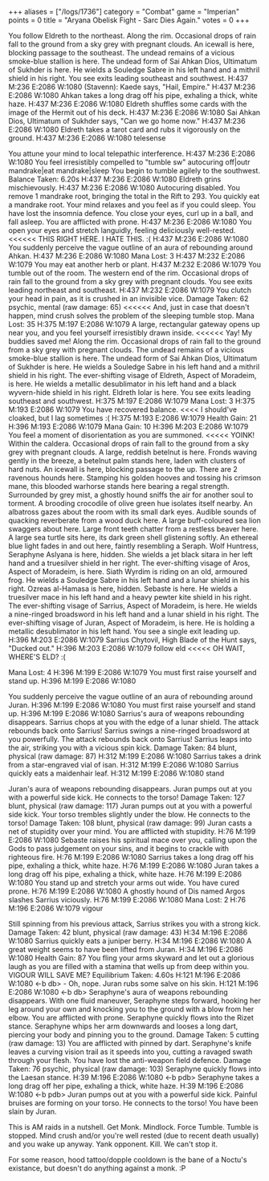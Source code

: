 +++
aliases = ["/logs/1736"]
category = "Combat"
game = "Imperian"
points = 0
title = "Aryana Obelisk Fight - Sarc Dies Again."
votes = 0
+++

You follow Eldreth to the northeast.
Along the rim.
Occasional drops of rain fall to the ground from a sky grey with pregnant clouds. An icewall is here, blocking passage to the southeast. The undead remains of a vicious smoke-blue stallion is here. The undead form of Sai Ahkan Dios, Ultimatum of Sukhder is here. He wields a Souledge Sabre in his left hand and a mithril shield in his right.
You see exits leading southeast and southwest.
H:437 M:236 E:2086 W:1080 <eb db> 
(Stavenn): Kaede says, "Hail, Empire."
H:437 M:236 E:2086 W:1080 <eb db> 
Ahkan takes a long drag off his pipe, exhaling a thick, white haze.
H:437 M:236 E:2086 W:1080 <eb db> 
Eldreth shuffles some cards with the image of the Hermit out of his deck.
H:437 M:236 E:2086 W:1080 <eb db> 
Sai Ahkan Dios, Ultimatum of Sukhder says, "Can we go home now."
H:437 M:236 E:2086 W:1080 <eb db> 
Eldreth takes a tarot card and rubs it vigorously on the ground.
H:437 M:236 E:2086 W:1080 <eb db> telesense

You attune your mind to local telepathic interference.
H:437 M:236 E:2086 W:1080 <eb db> 
You feel irresistibly compelled to "tumble sw"
autocuring off|outr mandrake|eat mandrake|sleep
You begin to tumble agilely to the southwest.
Balance Taken: 6.20s
H:437 M:236 E:2086 W:1080 <e- db> 
Eldreth grins mischievously.
H:437 M:236 E:2086 W:1080 <e- db> 
Autocuring disabled.
You remove 1 mandrake root, bringing the total in the Rift to 293.
You quickly eat a mandrake root.
Your mind relaxes and you feel as if you could sleep.
You have lost the insomnia defence.
You close your eyes, curl up in a ball, and fall asleep.
You are afflicted with prone.
H:437 M:236 E:2086 W:1080 <e- pdb> 
You open your eyes and stretch languidly, feeling deliciously well-rested. 
<<<<<< THIS RIGHT HERE. I HATE THIS. :(
H:437 M:236 E:2086 W:1080 <e- pdb> 
You suddenly perceive the vague outline of an aura of rebounding around Ahkan.
H:437 M:236 E:2086 W:1080 <e- pdb> 
Mana Lost: 3
H:437 M:232 E:2086 W:1079 <e- pdb> 
You may eat another herb or plant.
H:437 M:232 E:2086 W:1079 <e- pdb> 
You tumble out of the room.
The western end of the rim.
Occasional drops of rain fall to the ground from a sky grey with pregnant clouds. You see exits leading northeast and southeast.
H:437 M:232 E:2086 W:1079 <e- pdb> 
You clutch your head in pain, as it is crushed in an invisible vice.
Damage Taken: 62 psychic, mental (raw damage: 65)
<<<<<< And, just in case that doesn't happen, mind crush solves the problem of the sleeping tumble stop.
Mana Lost: 35
H:375 M:197 E:2086 W:1079 <e- pdb> 
A large, rectangular gateway opens up near you, and you feel yourself irresistibly drawn inside.
<<<<<< Yay! My buddies saved me!
Along the rim.
Occasional drops of rain fall to the ground from a sky grey with pregnant clouds. The undead remains of a vicious smoke-blue stallion is here. The undead form of Sai Ahkan Dios, Ultimatum of Sukhder is here. He wields a Souledge Sabre in his left hand and a mithril shield in his right. The ever-shifting visage of Eldreth, Aspect of Moradeim, is here. He wields a metallic desublimator in his left hand and a black wyvern-hide shield in his right. Eldreth Iolar is here.
You see exits leading southeast and southwest.
H:375 M:197 E:2086 W:1079 <e- pdb> 
Mana Lost: 3
H:375 M:193 E:2086 W:1079 <e- pdb> 
You have recovered balance.
<<<< I should've cloaked, but I lag sometimes :(
H:375 M:193 E:2086 W:1079 <eb pdb> 
Health Gain: 21
H:396 M:193 E:2086 W:1079 <eb pdb> 
Mana Gain: 10
H:396 M:203 E:2086 W:1079 <eb pdb> 
You feel a moment of disorientation as you are summoned.
<<<<< YOINK!
Within the caldera.
Occasional drops of rain fall to the ground from a sky grey with pregnant clouds. A large, reddish betelnut is here. Fronds waving gently in the breeze, a betelnut palm stands here, laden with clusters of hard nuts. An icewall is here, blocking passage to the up. There are 2 ravenous hounds here. Stamping his golden hooves and tossing his crimson mane, this blooded warhorse stands here bearing a regal strength. Surrounded by grey mist, a ghostly hound sniffs the air for another soul to torment. A brooding crocodile of olive green hue isolates itself nearby. An albatross gazes about the room with its small dark eyes. Audible sounds of quacking reverberate from a wood duck here. A large buff-coloured sea lion swaggers about here. Large front teeth chatter from a restless beaver here. A large sea turtle sits here, its dark green shell glistening softly. An ethereal blue light fades in and out here, faintly resembling a Seraph. Wolf Huntress, Seraphyne Aslyana is here, hidden. She wields a jet black sitara in her left hand and a truesilver shield in her right. The ever-shifting visage of Aros, Aspect of Moradeim, is here. Siath Wyrdim is riding on an old, armoured frog. He wields a Souledge Sabre in his left hand and a lunar shield in his right. Ozreas al-Hamasa is here, hidden. Sebaste is here. He wields a truesilver mace in his left hand and a heavy pewter kite shield in his right. The ever-shifting visage of Sarrius, Aspect of Moradeim, is here. He wields a nine-ringed broadsword in his left hand and a lunar shield in his right. The ever-shifting visage of Juran, Aspect of Moradeim, is here. He is holding a metallic desublimator in his left hand.
You see a single exit leading up.
H:396 M:203 E:2086 W:1079 <eb pdb> 
Sarrius Chytovil, High Blade of the Hunt says, "Ducked out."
H:396 M:203 E:2086 W:1079 <eb pdb> follow eld
<<<<< OH WAIT, WHERE'S ELD? :(

Mana Lost: 4
H:396 M:199 E:2086 W:1079 <eb pdb> 
You must first raise yourself and stand up.
H:396 M:199 E:2086 W:1080 <eb pdb>

You suddenly perceive the vague outline of an aura of rebounding around Juran.
H:396 M:199 E:2086 W:1080 <eb pdb> 
You must first raise yourself and stand up.
H:396 M:199 E:2086 W:1080 <eb pdb> 
Sarrius's aura of weapons rebounding disappears.
Sarrius chops at you with the edge of a lunar shield.
The attack rebounds back onto Sarrius!
Sarrius swings a nine-ringed broadsword at you powerfully.
The attack rebounds back onto Sarrius!
Sarrius leaps into the air, striking you with a vicious spin kick.
Damage Taken: 84 blunt, physical (raw damage: 87)
H:312 M:199 E:2086 W:1080 <eb pdb> 
Sarrius takes a drink from a star-engraved vial of isan.
H:312 M:199 E:2086 W:1080 <eb pdb> 
Sarrius quickly eats a maidenhair leaf.
H:312 M:199 E:2086 W:1080 <eb pdb> stand

Juran's aura of weapons rebounding disappears.
Juran pumps out at you with a powerful side kick.
He connects to the torso!
Damage Taken: 127 blunt, physical (raw damage: 117)
Juran pumps out at you with a powerful side kick.
Your torso trembles slightly under the blow.
He connects to the torso!
Damage Taken: 108 blunt, physical (raw damage: 99)
Juran casts a net of stupidity over your mind.
You are afflicted with stupidity.
H:76 M:199 E:2086 W:1080 <eb pdb> 
Sebaste raises his spiritual mace over you, calling upon the Gods to pass judgement on your sins, and it begins to crackle with righteous fire.
H:76 M:199 E:2086 W:1080 <eb pdb> 
Sarrius takes a long drag off his pipe, exhaling a thick, white haze.
H:76 M:199 E:2086 W:1080 <eb pdb> 
Juran takes a long drag off his pipe, exhaling a thick, white haze.
H:76 M:199 E:2086 W:1080 <eb pdb> 
You stand up and stretch your arms out wide.
You have cured prone.
H:76 M:199 E:2086 W:1080 <eb db> 
A ghostly hound of Dis named Argos slashes Sarrius viciously.
H:76 M:199 E:2086 W:1080 <eb db> 
Mana Lost: 2
H:76 M:196 E:2086 W:1079 <eb db> vigour

Still spinning from his previous attack, Sarrius strikes you with a strong kick.
Damage Taken: 42 blunt, physical (raw damage: 43)
H:34 M:196 E:2086 W:1080 <eb db> 
Sarrius quickly eats a juniper berry.
H:34 M:196 E:2086 W:1080 <eb db> 
A great weight seems to have been lifted from Juran.
H:34 M:196 E:2086 W:1080 <eb db> 
Health Gain: 87
You fling your arms skyward and let out a glorious laugh as you are filled with a stamina that wells up from deep within you.
VIGOUR WILL SAVE ME?
Equilibrium Taken: 4.60s
H:121 M:196 E:2086 W:1080 <-b db>  - Oh, nope.
Juran rubs some salve on his skin.
H:121 M:196 E:2086 W:1080 <-b db> 
Seraphyne's aura of weapons rebounding disappears.
With one fluid maneuver, Seraphyne steps forward, hooking her leg around your own and knocking you to the ground with a blow from her elbow.
You are afflicted with prone.
Seraphyne quickly flows into the Rizet stance.
Seraphyne whips her arm downwards and looses a long dart, piercing your body and pinning you to the ground.
Damage Taken: 5 cutting (raw damage: 13)
You are afflicted with pinned by dart.
Seraphyne's knife leaves a curving vision trail as it speeds into you, cutting a ravaged swath through your flesh.
You have lost the anti-weapon field defence.
Damage Taken: 76 psychic, physical (raw damage: 103)
Seraphyne quickly flows into the Laesan stance.
H:39 M:196 E:2086 W:1080 <-b pdb> 
Seraphyne takes a long drag off her pipe, exhaling a thick, white haze.
H:39 M:196 E:2086 W:1080 <-b pdb> 
Juran pumps out at you with a powerful side kick.
Painful bruises are forming on your torso.
He connects to the torso!
You have been slain by Juran.

This is AM raids in a nutshell. Get Monk. Mindlock. Force Tumble. Tumble is stopped. Mind crush and/or you're well rested (due to recent death usually) and you wake up anyway. Yank opponent. Kill. We can't stop it.

For some reason, hood tattoo/dopple cooldown is the bane of a Noctu's existance, but doesn't do anything against a monk. :P
